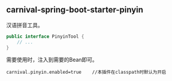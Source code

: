 ## carnival-spring-boot-starter-pinyin

汉语拼音工具。

```java
public interface PinyinTool {
    // ...
}
```

需要使用时，注入到需要的Bean即可。

```properties
carnival.pinyin.enabled=true    //本插件在classpath时默认为开启
```

